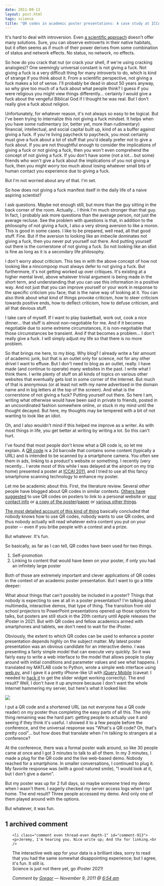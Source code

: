 ```yaml
---
date: 2011-09-13
layout: post.html
tags: science
title: "QR codes in academic poster presentations: A case study at ICCAI 2011"
---
```


It's hard to deal with introversion. Even [a scientific approach](http://xkcd.com/55/) doesn't offer many solutions. Sure, you can observe extroverts in their native habitats, but it often seems as if much of their power derives from some combination of status and network effects. No status, no network, no effects.

<!--more-->

So how do you crack that nut (or crack your shell, if we're using cracking analogies)? One seemingly universal constant is not giving a fuck. Not giving a fuck is a very difficult thing for many introverts to do, which is kind of strange if you think about it. From a scientific perspective, not giving a fuck makes a lot of sense. I'll probably be dead in about 50 years anyway, so why give too much of a fuck about what people think? I guess if you were religious you might view things differently... certainly I would give a fuck about the vengeful Biblical God if I thought he was real. But I don't really give a fuck about religion.

Unfortunately, for whatever reason, it's not always so easy to be logical. But I've been trying to internalize this not giving a fuck mindset. It helps when you have some rudimentary (or, better yet, more than rudimentary) financial, intellectual, and social capital built up, kind of as a buffer against giving a fuck. If you're living paycheck to paycheck, you most certainly must give a fuck about a lot of stuff that you'd ideally prefer not to give a fuck about. If you are not thoughtful enough to consider the implications of giving a fuck or not giving a fuck, then you won't even comprehend the concept of not giving a fuck. If you don't have some (not a lot... but some) friends who won't give a fuck about the implications of you not giving a fuck, then you might worry too much about losing whatever small bits of human contact you experience due to giving a fuck.

But I'm not worried about any of that. I'm set.

So how does not giving a fuck manifest itself in the daily life of a naive aspiring scientist?

I ask questions. Maybe not enough still, but more than the guy sitting in the back corner of the room. Actually... I think I'm much stronger than that guy. In fact, I probably ask more questions than the average person, not just the average recluse. See the problem with questions is that, in addition to the philosophy of not giving a fuck, I also a very strong aversion to like a moron. This is good in some cases. I like to be prepared, well read, all that good stuff. Fine. But if the aversion to looking like an imbecile dominates not giving a fuck, then you never put yourself out there. And putting yourself out there is the cornerstone of not giving a fuck. So not looking like an idiot is fine as long as it is a secondary life philosophy. 

I don't worry about criticism. This ties in with the above concept of how not looking like a nincompoop must always defer to not giving a fuck. But furthermore, it's not getting worked up over critiques. It's existing at a higher mental level, above whatever trivial argument is being made in the short term, and understanding that you can use this information in a positive way. And not just that you can improve yourself or your work in response to the specific criticism you face; that is the naive way of looking at it. You can also think about what kind of things provoke criticism, how to steer criticism towards positive ends, how to deflect criticism, how to defuse criticism, and all that devious stuff.

I take care of myself. If I want to play basketball, work out, cook a nice dinner... that stuff is almost non-negotiable for me. And if it becomes negotiable due to some extreme circumstances, it is non-negotiable that those circumstances be transient. And if that becomes a problem... I don't really give a fuck. I will simply adjust my life so that there is no more problem.

So that brings me here, to my blog. Why blog? I already write a fair amount of academic junk, but that is an outlet only for science, not for any other drivel I want to effuse. But I don't need to blog as an outlet, really. I have made (and continue to operate) many websites in the past. I write what I think there. I write plenty of stuff on all kinds of topics on various other websites that eventually gets lost in some corner of the Internet. But much of that is anonymous (or at least not with my name advertised in the domain name and in big letters at the top of the screen). And what is the cornerstone of not giving a fuck? Putting yourself out there. So here I am, writing what otherwise would have been said in private to friends, posted in an uncoordinated fashion somewhere online, or stuck in my mind until the thought decayed. But here, my thoughts may be tempered with a bit of not wanting to look like an idiot.

Oh, and I also wouldn't mind if this helped me improve as a writer. As with most things in life, you get better at writing by writing a lot. So this can't hurt.
<p>I've found that most people don't know what a QR code is, so let me explain. A <a href="http://en.wikipedia.org/wiki/QR_code">QR code</a> is a 2d barcode that contains some content (typically a URL) and is intended to be scanned by a smartphone camera. You often see them in ads, linking to a product's website or something. I recently (very recently... I wrote most of this while I was delayed at the airport on my trip home) presented a poster at <a href="http://iccai.org/">ICCAI 2011</a>, and I tried to use all this fancy smartphone scanning technology to enhance my poster.</p>

<!--more-->

<p>Let me be academic about this. First, the literature review. Several other people have blogged about QR codes in similar contexts. <a href="http://blog.postersession.com/2011/03/29/qr-codes-on-a-research-poster/">Others have suggested</a> to use QR codes on posters to link to a personal website or <a href="https://blogs.dal.ca/sim/2011/03/17/qr-codes-in-an-academic-setting/">your contact info</a> or <a href="http://www.poweredbyosteons.org/2011/04/qr-code-for-academic-posters.html">a copy of the poster</a>/<a href="http://chronicle.com/blogs/profhacker/using-twitter-and-qr-codes-at-conferences/33334">paper</a> or <a href="http://betterposters.blogspot.com/2011/03/smart-posters.html">various other things</a>.</p>

<p><a href="http://hiact.posterous.com/twitter-and-qr-codes-at-science-conferences-a">The most detailed account of this kind of thing</a> basically concluded that nobody knows how to use QR codes, nobody wants to use QR codes, and thus nobody actually will read whatever extra content you put on your poster -- even if you bribe people with a contest and a prize.</p>

<p>But whatever. It's fun.</p>

<p>So basically, as far as I can tell, QR codes have been used for two things.</p>

<ol>
<li>Self-promotion</li>
<li>Linking to content that would have been on your poster, if only you had an infinitely large poster</li>
</ol>

<p>Both of those are extremely important and clever applications of QR codes in the context of an academic poster presentation. But I want to go a little deeper:</p>

<p>What about things that can't possibly be included in a poster? Things that nobody is expecting to see at all in a poster presentation? I'm talking about multimedia, interactive demos, that type of thing. The transition from old school projectors to PowerPoint presentations opened up those options for talks, but posters are still stuck in the 20th century until Apple releases the iPoster in 2021. But with QR codes and fellow academics armed with smartphones and tablets, we don't need to wait for the iPoster.</p>

<p>Obviously, the extent to which QR codes can be used to enhance a poster presentation depends highly on the subject matter. My latest poster presentation was an obvious candidate for an interactive demo. I was presenting a fairly simple model that can execute very quickly. So it was fairly easy to write a web interface to the model that allows people to play around with initial conditions and parameter values and see what happens. I translated my MATLAB code to Python, wrote a simple web interface using <a href="http://webpy.org/">web.py</a>, and I gave it a pretty iPhone-like UI with <a href="http://jquerymobile.com/">jQuery Mobile</a> (caveat: I needed to <a href="https://github.com/jdscheff/jquery-mobile">hack it</a> to get the slider widget working correctly). The end result? Well, I don't have it up anymore because I don't want the whole Internet hammering my server, but here's what it looked like:</p>

<img src="/files/iccai.png" class="img-responsive">

<p>I put a QR code and a shortened URL (as not everyone has a QR code reader) on my poster thus completing the easy parts of all this. The only thing remaining was the hard part: getting people to actually use it and seeing if they think it's useful. I showed it to a few people before the conference, and the universal response was "What's a QR code? Oh, that's pretty cool"... but how does that translate when I'm talking to strangers at a conference?</p>

<p>At the conference, there was a formal poster walk around, so like 30 people came at once and I got 3 minutes to talk to all of them. In my 3 minutes, I made a plug for the QR code and the live web-based demo. Nobody reached for a smartphone. In smaller conversations, I continued to plug it. My favorite response was (with a good natured smile), "I would look at it, but I don't give a damn".</p>

<p>But my poster was up for 2 full days, so maybe someone tried my demo when I wasn't there. I eagerly checked my server access logs when I got home. The end result? Three people accessed my demo. And only one of them played around with the options.</p>

<p>But whatever, it was fun.</p>

<h2 id="comments">1 archived comment</h2>

<ol id="commentlist">

    <li class="comment even thread-even depth-1" id="comment-913">
    <p>Jeremy, I'm hearing you. Nice write up; And thx for linking.<br />
The interactive web app for your data is a brilliant idea, sorry to read that you had the same somewhat disappointing experience; but I agree, it's fun. It still is.<br />
Science is just not there yet, go iPoster 2021!</p>
    <p><cite>Comment by <a href='http://hiact.info' rel='external nofollow' class='url'>Gregor</a> &#8212; November 9, 2011 @ <a href="#comment-913">6:54 am</a></cite> </p>
    </li>


</ol>
